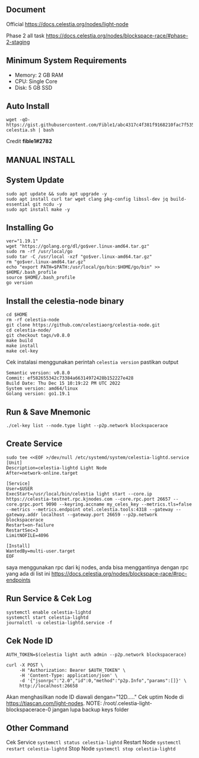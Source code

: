 ## Document
Official https://docs.celestia.org/nodes/light-node

Phase 2 all task https://docs.celestia.org/nodes/blockspace-race/#phase-2-staging

## Minimum System Requirements 
- Memory: 2 GB RAM
- CPU: Single Core
- Disk: 5 GB SSD

## Auto Install
```
wget -qO- https://gist.githubusercontent.com/Fible1/abc4317c4f381f9168210fac7f5350cf/raw/b1b44e7e1ddc4e846699f18558e44a4ee4461f0d/install-celestia.sh | bash
```
Credit **fible1#2782**

## MANUAL INSTALL
## System Update
```
sudo apt update && sudo apt upgrade -y
sudo apt install curl tar wget clang pkg-config libssl-dev jq build-essential git ncdu -y
sudo apt install make -y
```

## Installing Go
```
ver="1.19.1"
wget "https://golang.org/dl/go$ver.linux-amd64.tar.gz"
sudo rm -rf /usr/local/go
sudo tar -C /usr/local -xzf "go$ver.linux-amd64.tar.gz"
rm "go$ver.linux-amd64.tar.gz"
echo "export PATH=$PATH:/usr/local/go/bin:$HOME/go/bin" >> $HOME/.bash_profile
source $HOME/.bash_profile
go version
```

## Install the celestia-node binary
```
cd $HOME 
rm -rf celestia-node 
git clone https://github.com/celestiaorg/celestia-node.git 
cd celestia-node/ 
git checkout tags/v0.8.0 
make build 
make install 
make cel-key 
```
Cek instalasi menggunakan perintah `celestia version` pastikan output
```
Semantic version: v0.8.0 
Commit: ef582655342c73384a66314972428b152227e428 
Build Date: Thu Dec 15 10:19:22 PM UTC 2022 
System version: amd64/linux 
Golang version: go1.19.1
```

## Run & Save Mnemonic
```
./cel-key list --node.type light --p2p.network blockspacerace
```

## Create Service
```
sudo tee <<EOF >/dev/null /etc/systemd/system/celestia-lightd.service
[Unit]
Description=celestia-lightd Light Node
After=network-online.target

[Service]
User=$USER
ExecStart=/usr/local/bin/celestia light start --core.ip https://celestia-testnet.rpc.kjnodes.com --core.rpc.port 26657 --core.grpc.port 9090 --keyring.accname my_celes_key --metrics.tls=false --metrics --metrics.endpoint otel.celestia.tools:4318 --gateway --gateway.addr localhost --gateway.port 26659 --p2p.network blockspacerace
Restart=on-failure
RestartSec=3
LimitNOFILE=4096

[Install]
WantedBy=multi-user.target
EOF
```
saya menggunakan rpc dari kj nodes, anda bisa menggantinya dengan rpc yang ada di list ini https://docs.celestia.org/nodes/blockspace-race/#rpc-endpoints

## Run Service & Cek Log
```
systemctl enable celestia-lightd
systemctl start celestia-lightd
journalctl -u celestia-lightd.service -f
```
## Cek Node ID
```AUTH_TOKEN=$(celestia light auth admin --p2p.network blockspacerace)```
```
curl -X POST \
     -H "Authorization: Bearer $AUTH_TOKEN" \
     -H 'Content-Type: application/json' \
     -d '{"jsonrpc":"2.0","id":0,"method":"p2p.Info","params":[]}' \
     http://localhost:26658
```

Akan menghasilkan node ID diawali dengan="12D....." Cek uptim Node di https://tiascan.com/light-nodes. 
NOTE: /root/.celestia-light-blockspacerace-0 jangan lupa backup keys folder

## Other Command
Cek Service 
    ```systemctl status celestia-lightd```
Restart Node
    ```systemctl restart celestia-lightd```
Stop Node
    ```systemctl stop celestia-lightd```

